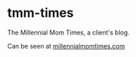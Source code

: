 # tmm-times

The Millennial Mom Times, a client's blog.

Can be seen at <a href="https://www.millennialmomtimes.com"> millennialmomtimes.com </a>
